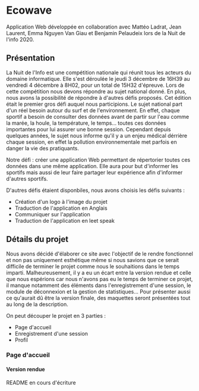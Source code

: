 # Ecowave
Application Web développée en collaboration avec Mattéo Ladrat, Jean Laurent, Emma Nguyen Van Giau et Benjamin Pelaudeix lors de la Nuit de l'info 2020. 

## Présentation 
La Nuit de l'Info est une compétition nationale qui réunit tous les acteurs du domaine informatique. Elle s'est déroulée le jeudi 3 décembre de 16H39 au vendredi 4 décembre à 8H02, pour un total de 15H32 d'épreuve. Lors de cette compétition nous devons répondre au sujet national donné. En plus, nous avons la possibilité de répondre à d'autres défis proposés. Cet édition était le premier gros défi auquel nous participions.
Le sujet national part d'un réel besoin autour du surf et de l'environnement. En effet, chaque sportif a besoin de consulter des données avant de partir sur l'eau comme la marée, la houle, la température, le temps... toutes ces données importantes pour lui assurer une bonne session. Cependant depuis quelques années, le sujet nous informe qu'il y a un enjeu médical dérrière chaque session, en effet la pollution environnementale met parfois en danger la vie des pratiquants.

Notre défi : créer une application Web permettant de répertorier toutes ces données dans une même application. Elle aura pour but d'informer les sportifs mais aussi de leur faire partager leur expérience afin d'informer d'autres sportifs. 

D'autres défis étaient disponbiles, nous avons choisis les défis suivants : 
* Création d'un logo à l'image du projet
* Traduction de l'application en Anglais
* Communiquer sur l'application
* Traduction de l'application en leet speak


## Détails du projet
Nous avons décidé d'élaborer ce site avec l'objectif de le rendre fonctionnel et non pas uniquement esthétique même si nous savions que ce serait difficile de terminer le projet comme nous le souhaitions dans le temps imparti. 
Malheureusement, il y a eu un écart entre la version rendue et celle que nous espérions car nous n'avons pas eu le temps de terminer ce projet, il manque notamment des éléments dans l'enregistrement d'une session, le module de déconnexion et la gestion de statistiques...
Pour présenter aussi ce qu'aurait dû être la version finale, des maquettes seront présentées tout au long de la description.

On peut découper le projet en 3 parties : 
* Page d'accueil
* Enregistrement d'une session
* Profil

### Page d'accueil 

#### Version rendue 

README en cours d'écriture
